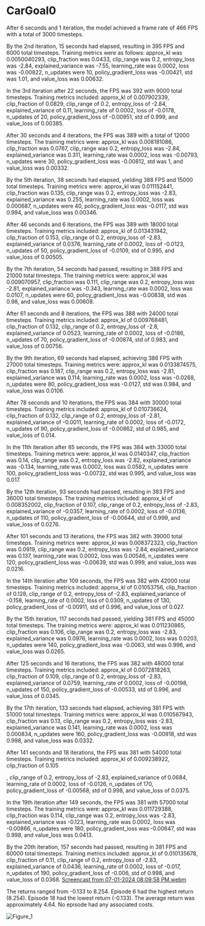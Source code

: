 # CarGoal0


After 6 seconds and 1 iteration, the model achieved a frame rate of 466 FPS with a total of 3000 timesteps.

By the 2nd iteration, 15 seconds had elapsed, resulting in 395 FPS and 6000 total timesteps. Training metrics were as follows: approx_kl was 0.0050040293, clip_fraction was 0.0433, clip_range was 0.2, entropy_loss was -2.84, explained_variance was -7.55, learning_rate was 0.0002, loss was -0.00822, n_updates were 10, policy_gradient_loss was -0.00421, std was 1.01, and value_loss was 0.00632.

In the 3rd iteration after 22 seconds, the FPS was 392 with 9000 total timesteps. Training metrics included: approx_kl of 0.007902339, clip_fraction of 0.0829, clip_range of 0.2, entropy_loss of -2.84, explained_variance of 0.11, learning_rate of 0.0002, loss of -0.0178, n_updates of 20, policy_gradient_loss of -0.00951, std of 0.999, and value_loss of 0.00385.

After 30 seconds and 4 iterations, the FPS was 389 with a total of 12000 timesteps. The training metrics were: approx_kl was 0.008181086, clip_fraction was 0.0767, clip_range was 0.2, entropy_loss was -2.84, explained_variance was 0.311, learning_rate was 0.0002, loss was -0.00793, n_updates were 30, policy_gradient_loss was -0.00812, std was 1, and value_loss was 0.00332.

By the 5th iteration, 38 seconds had elapsed, yielding 388 FPS and 15000 total timesteps. Training metrics were: approx_kl was 0.011152441, clip_fraction was 0.135, clip_range was 0.2, entropy_loss was -2.83, explained_variance was 0.255, learning_rate was 0.0002, loss was 0.000687, n_updates were 40, policy_gradient_loss was -0.0117, std was 0.994, and value_loss was 0.00346.

After 46 seconds and 6 iterations, the FPS was 389 with 18000 total timesteps. Training metrics included: approx_kl of 0.013431942, clip_fraction of 0.153, clip_range of 0.2, entropy_loss of -2.83, explained_variance of 0.0376, learning_rate of 0.0002, loss of -0.0123, n_updates of 50, policy_gradient_loss of -0.0109, std of 0.995, and value_loss of 0.00505.

By the 7th iteration, 54 seconds had passed, resulting in 388 FPS and 21000 total timesteps. The training metrics were: approx_kl was 0.009070957, clip_fraction was 0.111, clip_range was 0.2, entropy_loss was -2.81, explained_variance was -0.343, learning_rate was 0.0002, loss was 0.0107, n_updates were 60, policy_gradient_loss was -0.00838, std was 0.98, and value_loss was 0.00608.

After 61 seconds and 8 iterations, the FPS was 388 with 24000 total timesteps. Training metrics included: approx_kl of 0.009768481, clip_fraction of 0.132, clip_range of 0.2, entropy_loss of -2.8, explained_variance of 0.0523, learning_rate of 0.0002, loss of -0.0186, n_updates of 70, policy_gradient_loss of -0.00874, std of 0.983, and value_loss of 0.00756.

By the 9th iteration, 69 seconds had elapsed, achieving 386 FPS with 27000 total timesteps. Training metrics were: approx_kl was 0.0133874575, clip_fraction was 0.187, clip_range was 0.2, entropy_loss was -2.81, explained_variance was 0.114, learning_rate was 0.0002, loss was -0.0268, n_updates were 80, policy_gradient_loss was -0.0127, std was 0.984, and value_loss was 0.0106.

After 78 seconds and 10 iterations, the FPS was 384 with 30000 total timesteps. Training metrics included: approx_kl of 0.010736624, clip_fraction of 0.132, clip_range of 0.2, entropy_loss of -2.81, explained_variance of -0.0011, learning_rate of 0.0002, loss of -0.0172, n_updates of 90, policy_gradient_loss of -0.00862, std of 0.985, and value_loss of 0.014.

In the 11th iteration after 85 seconds, the FPS was 384 with 33000 total timesteps. Training metrics were: approx_kl was 0.0140347, clip_fraction was 0.14, clip_range was 0.2, entropy_loss was -2.82, explained_variance was -0.134, learning_rate was 0.0002, loss was 0.0582, n_updates were 100, policy_gradient_loss was -0.00732, std was 0.995, and value_loss was 0.017.

By the 12th iteration, 93 seconds had passed, resulting in 383 FPS and 36000 total timesteps. The training metrics included: approx_kl of 0.008352002, clip_fraction of 0.107, clip_range of 0.2, entropy_loss of -2.83, explained_variance of -0.0357, learning_rate of 0.0002, loss of -0.0136, n_updates of 110, policy_gradient_loss of -0.00644, std of 0.999, and value_loss of 0.0276.

After 101 seconds and 13 iterations, the FPS was 382 with 39000 total timesteps. Training metrics were: approx_kl was 0.008372323, clip_fraction was 0.0919, clip_range was 0.2, entropy_loss was -2.84, explained_variance was 0.137, learning_rate was 0.0002, loss was 0.00546, n_updates were 120, policy_gradient_loss was -0.00639, std was 0.999, and value_loss was 0.0216.

In the 14th iteration after 109 seconds, the FPS was 382 with 42000 total timesteps. Training metrics included: approx_kl of 0.01053756, clip_fraction of 0.128, clip_range of 0.2, entropy_loss of -2.83, explained_variance of -0.158, learning_rate of 0.0002, loss of 0.0309, n_updates of 130, policy_gradient_loss of -0.00911, std of 0.996, and value_loss of 0.027.

By the 15th iteration, 117 seconds had passed, yielding 381 FPS and 45000 total timesteps. The training metrics were: approx_kl was 0.011230865, clip_fraction was 0.106, clip_range was 0.2, entropy_loss was -2.83, explained_variance was 0.0976, learning_rate was 0.0002, loss was 0.0203, n_updates were 140, policy_gradient_loss was -0.0063, std was 0.996, and value_loss was 0.0265.

After 125 seconds and 16 iterations, the FPS was 382 with 48000 total timesteps. Training metrics included: approx_kl of 0.0072818263, clip_fraction of 0.109, clip_range of 0.2, entropy_loss of -2.83, explained_variance of 0.0759, learning_rate of 0.0002, loss of -0.00198, n_updates of 150, policy_gradient_loss of -0.00533, std of 0.996, and value_loss of 0.0345.

By the 17th iteration, 133 seconds had elapsed, achieving 381 FPS with 51000 total timesteps. Training metrics were: approx_kl was 0.010567943, clip_fraction was 0.13, clip_range was 0.2, entropy_loss was -2.83, explained_variance was 0.141, learning_rate was 0.0002, loss was 0.000834, n_updates were 160, policy_gradient_loss was -0.00918, std was 0.998, and value_loss was 0.0332.

After 141 seconds and 18 iterations, the FPS was 381 with 54000 total timesteps. Training metrics included: approx_kl of 0.009238922, clip_fraction of 0.105

, clip_range of 0.2, entropy_loss of -2.83, explained_variance of 0.0684, learning_rate of 0.0002, loss of -0.0126, n_updates of 170, policy_gradient_loss of -0.00568, std of 0.998, and value_loss of 0.0375.

In the 19th iteration after 149 seconds, the FPS was 381 with 57000 total timesteps. The training metrics were: approx_kl was 0.011729388, clip_fraction was 0.114, clip_range was 0.2, entropy_loss was -2.83, explained_variance was -0.123, learning_rate was 0.0002, loss was -0.00866, n_updates were 180, policy_gradient_loss was -0.00647, std was 0.998, and value_loss was 0.0413.

By the 20th iteration, 157 seconds had passed, resulting in 381 FPS and 60000 total timesteps. Training metrics included: approx_kl of 0.010135678, clip_fraction of 0.11, clip_range of 0.2, entropy_loss of -2.83, explained_variance of 0.0436, learning_rate of 0.0002, loss of -0.017, n_updates of 190, policy_gradient_loss of -0.006, std of 0.998, and value_loss of 0.0368.
[Screencast from 07-01-2024 08:09:58 PM.webm](https://github.com/Naveed776/Reinforcement-Learning/assets/91262613/64956868-cdcb-4666-9589-b7035762daf7)




The returns ranged from -0.133 to 8.254.
Episode 6 had the highest return (8.254).
Episode 18 had the lowest return (-0.133).
The average return was approximately 4.64.
No episode had any associated costs.


![Figure_1](https://github.com/Naveed776/Reinforcement-Learning/assets/91262613/62c3d891-0b0f-4366-a251-ba90182d8b54)

